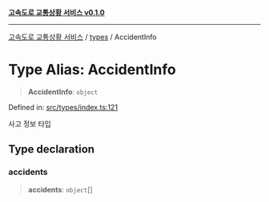 [**고속도로 교통상황 서비스 v0.1.0**](../../README.md)

***

[고속도로 교통상황 서비스](../../modules.md) / [types](../README.md) / AccidentInfo

# Type Alias: AccidentInfo

> **AccidentInfo**: `object`

Defined in: [src/types/index.ts:121](https://github.com/ksheyon123/road-status-preview/blob/f8475dd9e1f35d9b8acf92ef20ed9d0782a8bb42/src/types/index.ts#L121)

사고 정보 타입

## Type declaration

### accidents

> **accidents**: `object`[]
